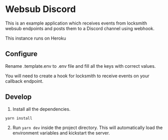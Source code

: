 # Websub Discord

This is an example application which receives events from locksmith websub endpoints and posts them to a Discord channel using webhook.

This instance runs on Heroku

## Configure

Rename .template.env to .env file and fill all the keys with correct values.

You will need to create a hook for locksmith to receive events on your callback endpoint.

## Develop

1. Install all the dependencies.

```sh
yarn install
```

2. Run `yarn dev` inside the project directory. This will automatically load the environment variables and kickstart the server.
